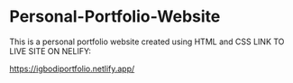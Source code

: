 # Personal-Portfolio-Website
This is a personal portfolio website created using HTML and CSS
 LINK TO LIVE SITE ON NELIFY:
 
 
 https://igbodiportfolio.netlify.app/

